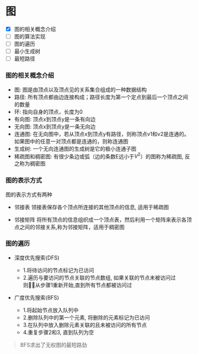 # 图

- [x] 图的相关概念介绍
- [ ] 图的算法实现
- [ ] 图的遍历
- [ ] 最小生成树
- [ ] 最短路径

### 图的相关概念介绍

- 图: 图是由顶点以及顶点见的关系集合组成的一种数据结构
- 路径: 所有顶点都由边连接构成；路径长度为第一个定点到最后一个顶点之间的数量
- 环: 指向自身的顶点，长度为0
- 有向图: 顶点x到顶点y是一条有向边
- 无向图: 顶点x到顶点y是一条无向边
- 连通图: 在无向图中，若从顶点x到顶点y有路径，则称顶点v1和v2是连通的。如果图中的任意一对顶点都是连通的，则称连通图
- 生成树: 一个无向连通图的生成树是它的极小连通子图
- 稀疏图和稠密图: 有很少条边或弧（边的条数E远小于$V^2$）的图称为稀疏图, 反之称为稠密图


### 图的表示方式

图的表示方式有两种

- 邻接表
领接表保存各个顶点所连接的其他顶点的信息, 适用于稀疏图


- 邻接矩阵
将所有顶点的信息组织成一个顶点表，然后利用一个矩阵来表示各顶点之间的邻接关系,称为邻接矩阵，适用于稠密图


### 图的遍历

* 深度优先搜索(DFS)
  * 1.将待访问的节点标记为已访问
  * 2.遍历与要访问的节点关联的节点数组, 如果关联的节点未被访问过则从步骤1重新开始,直到所有节点都被访问过

* 广度优先搜索(BFS)
  * 1.将起始节点放入队列中
  * 2.删除队列中的第一个元素, 将删除的元素标记为已访问
  * 3.在队列中放入删除元素关联的且未被访问的所有节点
  * 4.重复步骤2和3, 直到队列为空

> BFS求出了无权图的最短路劲